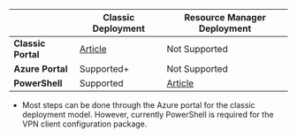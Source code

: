 |  | **Classic Deployment**  |  **Resource Manager Deployment**  |
|----------------------------------------|--------------|------------------------|
| **Classic Portal** | [Article](../articles/vpn-gateway/vpn-gateway-point-to-site-create.md) | Not Supported |
| **Azure Portal** |  Supported+  |  Not Supported  |
| **PowerShell** | Supported | [Article](../articles/vpn-gateway/vpn-gateway-howto-point-to-site-rm-ps.md)|

+ Most steps can be done through the Azure portal for the classic deployment model. However, currently PowerShell is required for the VPN client configuration package.



